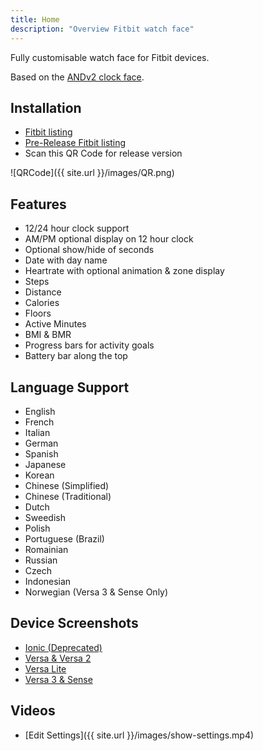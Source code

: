 ```yaml
---
title: Home
description: "Overview Fitbit watch face"
---
```


Fully customisable watch face for Fitbit devices.

Based on the [ANDv2 clock face](https://github.com/ahsandar/ANDv2).

## Installation

* [Fitbit listing](https://gallery.fitbit.com/details/7c4f7506-8ed8-4eb9-84e3-28b85671f26b)
* [Pre-Release Fitbit listing](https://gallery.fitbit.com/details/6d80c169-94c5-4105-b9dc-98df99b798cd)
* Scan this QR Code for release version

![QRCode]({{ site.url }}/images/QR.png)

## Features

* 12/24 hour clock support
* AM/PM optional display on 12 hour clock
* Optional show/hide of seconds
* Date with day name
* Heartrate with optional animation & zone display
* Steps
* Distance
* Calories
* Floors
* Active Minutes
* BMI & BMR
* Progress bars for activity goals
* Battery bar along the top

## Language Support

* English
* French
* Italian
* German
* Spanish
* Japanese
* Korean
* Chinese (Simplified)
* Chinese (Traditional)
* Dutch
* Sweedish
* Polish
* Portuguese (Brazil)
* Romainian
* Russian
* Czech
* Indonesian
* Norwegian (Versa 3 & Sense Only)

## Device Screenshots

* [Ionic (Deprecated)](screenshots/348x250)
* [Versa & Versa 2](screenshots/300x300)
* [Versa Lite](screenshots/300x300-lite)
* [Versa 3 & Sense](screenshots/336x336)

## Videos

* [Edit Settings]({{ site.url }}/images/show-settings.mp4)
